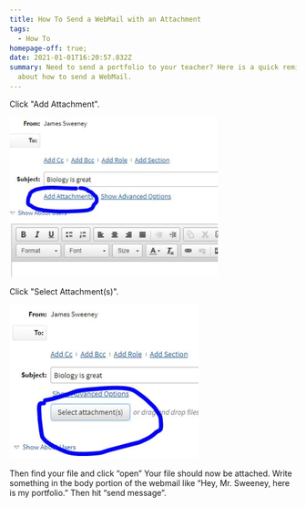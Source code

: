 ```yaml
---
title: How To Send a WebMail with an Attachment
tags:
  - How To
homepage-off: true;
date: 2021-01-01T16:20:57.832Z
summary: Need to send a portfolio to your teacher? Here is a quick reminder
  about how to send a WebMail.
---
```

Click "Add Attachment".

![Add attachment](/static/img/add-attachment.jpg)

Click "Select Attachment(s)".

![Select attachments](/static/img/select-attachments.jpg)

Then find your file and click “open”
Your file should now be attached. Write something in the body portion of the webmail like “Hey, Mr. Sweeney, here is my portfolio.” Then hit “send message”.